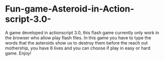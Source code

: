 # Fun-game-Asteroid-in-Action-script-3.0-
A game developed in actionscript 3.0, this flash game currently only work in the browser who allow play flash files. In this game you have to type the words that the asteroids show us to destroy  them before the reach out mothership, you have 6 lives and you can choose if play in easy or hard game. Enjoy! 

